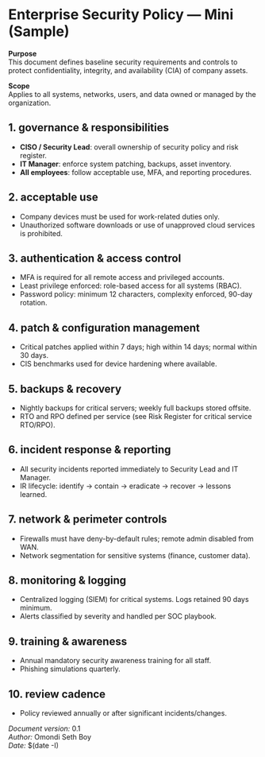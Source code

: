 # Enterprise Security Policy — Mini (Sample)

**Purpose**  
This document defines baseline security requirements and controls to protect confidentiality, integrity, and availability (CIA) of company assets.

**Scope**  
Applies to all systems, networks, users, and data owned or managed by the organization.

## 1. governance & responsibilities
- **CISO / Security Lead**: overall ownership of security policy and risk register.
- **IT Manager**: enforce system patching, backups, asset inventory.
- **All employees**: follow acceptable use, MFA, and reporting procedures.

## 2. acceptable use
- Company devices must be used for work-related duties only.
- Unauthorized software downloads or use of unapproved cloud services is prohibited.

## 3. authentication & access control
- MFA is required for all remote access and privileged accounts.
- Least privilege enforced: role-based access for all systems (RBAC).
- Password policy: minimum 12 characters, complexity enforced, 90-day rotation.

## 4. patch & configuration management
- Critical patches applied within 7 days; high within 14 days; normal within 30 days.
- CIS benchmarks used for device hardening where available.

## 5. backups & recovery
- Nightly backups for critical servers; weekly full backups stored offsite.
- RTO and RPO defined per service (see Risk Register for critical service RTO/RPO).

## 6. incident response & reporting
- All security incidents reported immediately to Security Lead and IT Manager.
- IR lifecycle: identify → contain → eradicate → recover → lessons learned.

## 7. network & perimeter controls
- Firewalls must have deny-by-default rules; remote admin disabled from WAN.
- Network segmentation for sensitive systems (finance, customer data).

## 8. monitoring & logging
- Centralized logging (SIEM) for critical systems. Logs retained 90 days minimum.
- Alerts classified by severity and handled per SOC playbook.

## 9. training & awareness
- Annual mandatory security awareness training for all staff.
- Phishing simulations quarterly.

## 10. review cadence
- Policy reviewed annually or after significant incidents/changes.

*Document version:* 0.1  
*Author:* Omondi Seth Boy  
*Date:* $(date -I)

